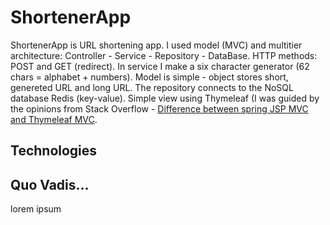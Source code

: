 # ShortenerApp

ShortenerApp is URL shortening app. I used model (MVC) and multitier architecture: Controller - Service - Repository - DataBase. HTTP methods: POST and GET (redirect). In service I make a six character generator (62 chars = alphabet + numbers).
Model is simple - object stores short, genereted URL and long URL. The repository connects to the NoSQL database Redis (key-value). Simple view using Thymeleaf (I was guided by the opinions from Stack Overflow - 
[Difference between spring JSP MVC and Thymeleaf MVC](https://stackoverflow.com/questions/41019274/difference-between-spring-jsp-mvc-and-thymeleaf-mvc).
## Technologies



## Quo Vadis...
lorem ipsum

